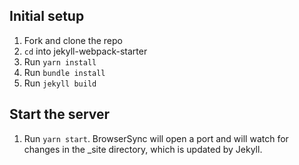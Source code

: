 ## Initial setup

1. Fork and clone the repo
2. `cd` into jekyll-webpack-starter
3. Run `yarn install`
4. Run `bundle install`
5. Run `jekyll build`

## Start the server

1. Run `yarn start`. BrowserSync will open a port and will watch for changes in the _site directory, which is updated by Jekyll.